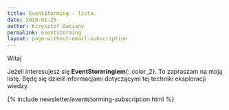 ```yaml
---
title: EventStorming - lista.
date: 2019-01-25
author: Krzysztof Owsiany
permalink: eventstorming
layout: page-without-email-subscription
---
```

Witaj

Jeżeli interesujesz się **EventStormingiem**{:.color_2}. To zapraszam na moją listę.
Będę się dzielił informacjami dotyczącymi tej techniki eksploracji wiedzy.

{% include newsletter/eventstorming-subscription.html %}